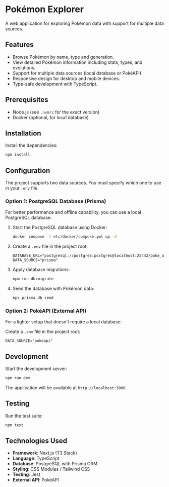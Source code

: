 # Pokémon Explorer

A web application for exploring Pokémon data with support for multiple data sources.

## Features

- Browse Pokémon by name, type and generation.
- View detailed Pokémon information including stats, types, and evolutions.
- Support for multiple data sources (local database or PokéAPI).
- Responsive design for desktop and mobile devices.
- Type-safe development with TypeScript.

## Prerequisites

- Node.js (see `.nvmrc` for the exact version)
- Docker (optional, for local database)

## Installation

Install the dependencies:

```bash
npm install
```

## Configuration

The project supports two data sources. You must specify which one to use in your `.env` file.

### Option 1: PostgreSQL Database (Prisma)

For better performance and offline capability, you can use a local PostgreSQL database.

1. Start the PostgreSQL database using Docker:
   ```bash
   docker compose -f etc/docker/compose.yml up -d
   ```

2. Create a `.env` file in the project root:
   ```env
   DATABASE_URL="postgresql://postgres:postgres@localhost:25442/poke_app"
   DATA_SOURCE="prisma"
   ```

3. Apply database migrations:
   ```bash
   npm run db:migrate
   ```

4. Seed the database with Pokémon data:
   ```bash
   npx prisma db seed
   ```

### Option 2: PokéAPI (External API)

For a lighter setup that doesn't require a local database:

Create a `.env` file in the project root:
```env
DATA_SOURCE="pokeapi"
```

## Development

Start the development server:

```bash
npm run dev
```

The application will be available at `http://localhost:3000`.

## Testing

Run the test suite:

```bash
npm test
```

## Technologies Used

- **Framework**: Next.js (T3 Stack)
- **Language**: TypeScript
- **Database**: PostgreSQL with Prisma ORM
- **Styling**: CSS Modules / Tailwind CSS
- **Testing**: Jest
- **External API**: PokéAPI
